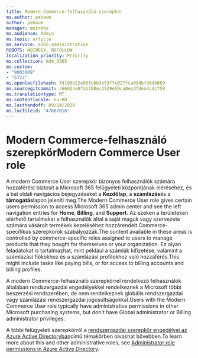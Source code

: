 ```yaml
---
title: Modern Commerce-felhasználó szerepkör
ms.author: pebaum
author: pebaum
manager: mnirkhe
ms.audience: Admin
ms.topic: article
ms.service: o365-administration
ROBOTS: NOINDEX, NOFOLLOW
localization_priority: Priority
ms.collection: Adm_O365
ms.custom:
- "9003009"
- "5722"
ms.openlocfilehash: 74108b22e06fc6b3b53f7e027fca094bfd9db869
ms.sourcegitcommit: c6692ce0fa1358ec3529e59ca0ecdfdea4cdc759
ms.translationtype: MT
ms.contentlocale: hu-HU
ms.lasthandoff: 09/14/2020
ms.locfileid: "47667016"
---
```

# <a name="modern-commerce-user-role"></a><span data-ttu-id="fe288-102">Modern Commerce-felhasználó szerepkör</span><span class="sxs-lookup"><span data-stu-id="fe288-102">Modern Commerce User role</span></span>

<span data-ttu-id="fe288-103">A modern Commerce User szerepkör bizonyos felhasználók számára hozzáférést biztosít a Microsoft 365 felügyeleti központjának eléréséhez, és a bal oldali navigációs bejegyzéseket a **Kezdőlap**, a **számlázás**és a **támogatás**lapon jeleníti meg.</span><span class="sxs-lookup"><span data-stu-id="fe288-103">The Modern Commerce User role gives certain users permission to access Microsoft 365 admin center and see the left navigation entries for **Home**, **Billing**, and **Support**.</span></span> <span data-ttu-id="fe288-104">Az ezeken a területeken elérhető tartalmakat a felhasználók által a saját maguk vagy szervezete számára vásárolt termékek kezeléséhez hozzárendelt Commerce-specifikus szerepkörök szabályozzák.</span><span class="sxs-lookup"><span data-stu-id="fe288-104">The content available in these areas is controlled by commerce-specific roles assigned to users to manage products that they bought for themselves or your organization.</span></span> <span data-ttu-id="fe288-105">Ez olyan feladatokat is tartalmazhat, mint például a számlák kifizetése, valamint a számlázási fiókokhoz és a számlázási profilokhoz való hozzáférés.</span><span class="sxs-lookup"><span data-stu-id="fe288-105">This might include tasks like paying bills, or for access to billing accounts and billing profiles.</span></span>

<span data-ttu-id="fe288-106">A modern Commerce-felhasználó szerepkörrel rendelkező felhasználók általában rendszergazdai engedélyekkel rendelkeznek a Microsoft többi beszerzési rendszerében, de nem rendelkeznek globális rendszergazdai vagy számlázási rendszergazdai jogosultságokkal.</span><span class="sxs-lookup"><span data-stu-id="fe288-106">Users with the Modern Commerce User role typically have administrative permissions in other Microsoft purchasing systems, but don't have Global administrator or Billing administrator privileges.</span></span>

<span data-ttu-id="fe288-107">A többi felügyeleti szerepkörről a [rendszergazdai szerepkör engedélyei az Azure Active Directoryban](https://docs.microsoft.com/azure/active-directory/users-groups-roles/directory-assign-admin-roles#modern-commerce-administrator)című témakörben olvashat bővebben.</span><span class="sxs-lookup"><span data-stu-id="fe288-107">To learn more about this and other administrative roles, see [Administrator role permissions in Azure Active Directory](https://docs.microsoft.com/azure/active-directory/users-groups-roles/directory-assign-admin-roles#modern-commerce-administrator).</span></span>
